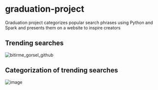 # graduation-project
Graduation project categorizes popular search phrases using Python and Spark and presents them on a website to inspire creators

## Trending searches
![bitirme_gorsel_github](https://user-images.githubusercontent.com/71611710/215490770-b1d8e253-5fa5-4233-a461-da7ceefd594a.png)

## Categorization of trending searches
![image](https://user-images.githubusercontent.com/71611710/215490741-004d48c0-c920-4362-88be-8d837ac22be7.png)
